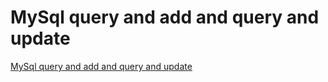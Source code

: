 # MySql query and add and query and update
[MySql query and add and query and update](https://aiwithcloud.com/2022/09/19/mysql_query_and_add_and_query_and_update/)